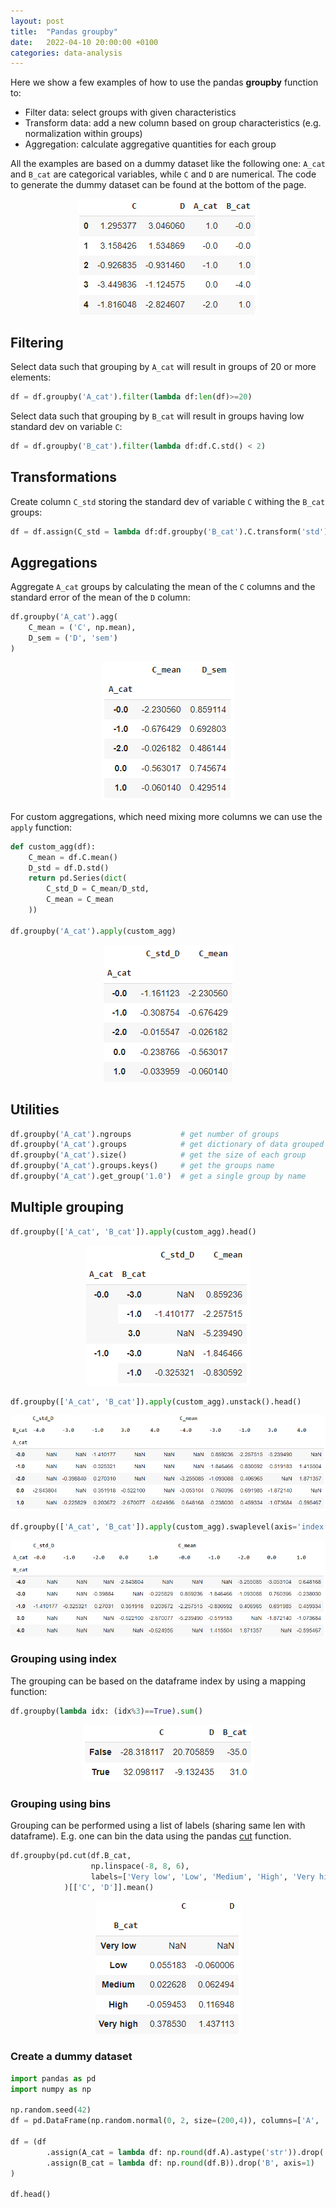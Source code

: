 ```yaml
---
layout: post
title:  "Pandas groupby"
date:   2022-04-10 20:00:00 +0100
categories: data-analysis
---
```


Here we show a few examples of how to use the pandas **groupby** function to:

- Filter data: select groups with given characteristics
- Transform data: add a new column based on group characteristics (e.g. normalization within groups)
- Aggregation: calculate aggregative quantities for each group

All the examples are based on a dummy dataset like the following one: `A_cat` and `B_cat` are categorical variables, while `C` and `D` are numerical. The code to generate the dummy dataset can be found at the bottom of the page.
<p style="text-align:center;"><img src="/asset/images/pandas/groupby_dummy.PNG" alt="dummy dataset" hight="300"></p>

## Filtering
Select data such that grouping by `A_cat` will result in groups of 20 or more elements:
```python
df = df.groupby('A_cat').filter(lambda df:len(df)>=20)
```

Select data such that grouping by `B_cat` will result in groups having low standard dev on variable `C`:
```python
df = df.groupby('B_cat').filter(lambda df:df.C.std() < 2)
```

## Transformations
Create column `C_std` storing the standard dev of variable `C` withing the `B_cat` groups:
```python
df = df.assign(C_std = lambda df:df.groupby('B_cat').C.transform('std'))
```


## Aggregations
Aggregate `A_cat` groups by calculating the mean of the `C` columns and the standard error of the mean of the `D` column:
```python
df.groupby('A_cat').agg(
    C_mean = ('C', np.mean),
    D_sem = ('D', 'sem')
)
```
<p style="text-align:center;"><img src="/asset/images/pandas/groupby_agg.PNG" alt="agg" hight="300"></p>

For custom aggregations, which need mixing more columns we can use the `apply` function:
```python
def custom_agg(df):
    C_mean = df.C.mean()
    D_std = df.D.std()
    return pd.Series(dict(
        C_std_D = C_mean/D_std,
        C_mean = C_mean
    ))

df.groupby('A_cat').apply(custom_agg)
```
<p style="text-align:center;"><img src="/asset/images/pandas/groupby_apply.PNG" alt="apply" hight="300"></p>

## Utilities
```python
df.groupby('A_cat').ngroups           # get number of groups
df.groupby('A_cat').groups            # get dictionary of data grouped
df.groupby('A_cat').size()            # get the size of each group
df.groupby('A_cat').groups.keys()     # get the groups name
df.groupby('A_cat').get_group('1.0')  # get a single group by name
```

## Multiple grouping
```python
df.groupby(['A_cat', 'B_cat']).apply(custom_agg).head()
```

<p style="text-align:center;"><img src="/asset/images/pandas/groupby_double.PNG" alt="apply" hight="300"></p>

```python
df.groupby(['A_cat', 'B_cat']).apply(custom_agg).unstack().head()
```

<p style="text-align:center;"><img src="/asset/images/pandas/groupby_unstack.PNG" alt="apply" hight="300"></p>

```python
df.groupby(['A_cat', 'B_cat']).apply(custom_agg).swaplevel(axis='index').unstack().head()
```

<p style="text-align:center;"><img src="/asset/images/pandas/groupby_swap_unstack.PNG" alt="apply" hight="300"></p>


### Grouping using index
The grouping can be based on the dataframe index by using a mapping function:
```python
df.groupby(lambda idx: (idx%3)==True).sum()
```
<p style="text-align:center;"><img src="/asset/images/pandas/groupby_index_lambda.PNG" alt="apply" hight="300"></p>

### Grouping using bins

Grouping can be performed using a list of labels (sharing same len with dataframe). E.g. one can bin the data using the pandas [cut](https://pandas.pydata.org/docs/reference/api/pandas.cut.htm) function.
```python
df.groupby(pd.cut(df.B_cat,
                  np.linspace(-8, 8, 6),
                  labels=['Very low', 'Low', 'Medium', 'High', 'Very high'])
            )[['C', 'D']].mean()
```
<p style="text-align:center;"><img src="/asset/images/pandas/groupby_bins.PNG" alt="apply" hight="300"></p>



### Create a dummy dataset
```python
import pandas as pd
import numpy as np

np.random.seed(42)
df = pd.DataFrame(np.random.normal(0, 2, size=(200,4)), columns=['A', 'B', 'C', 'D'])

df = (df
        .assign(A_cat = lambda df: np.round(df.A).astype('str')).drop('A', axis=1)
        .assign(B_cat = lambda df: np.round(df.B)).drop('B', axis=1)
)

df.head()
```
